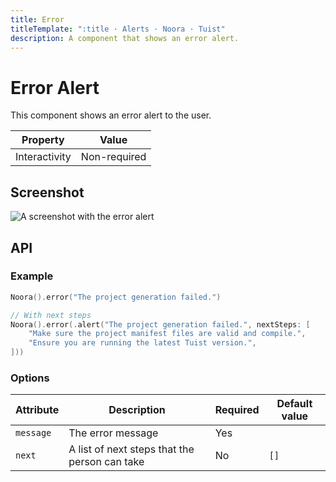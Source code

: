 ```yaml
---
title: Error
titleTemplate: ":title · Alerts · Noora · Tuist"
description: A component that shows an error alert.
---
```


# Error Alert

This component shows an error alert to the user.

| Property | Value |
| --- | --- |
| Interactivity | Non-required |

## Screenshot

![A screenshot with the error alert](/components/alert/error.png)

## API

### Example

```swift
Noora().error("The project generation failed.")

// With next steps
Noora().error(.alert("The project generation failed.", nextSteps: [
    "Make sure the project manifest files are valid and compile.",
    "Ensure you are running the latest Tuist version.",
]))
```

### Options

| Attribute | Description | Required | Default value |
| --- | --- | --- | --- |
| `message` | The error message | Yes | |
| `next` | A list of next steps that the person can take | No | `[]` |
